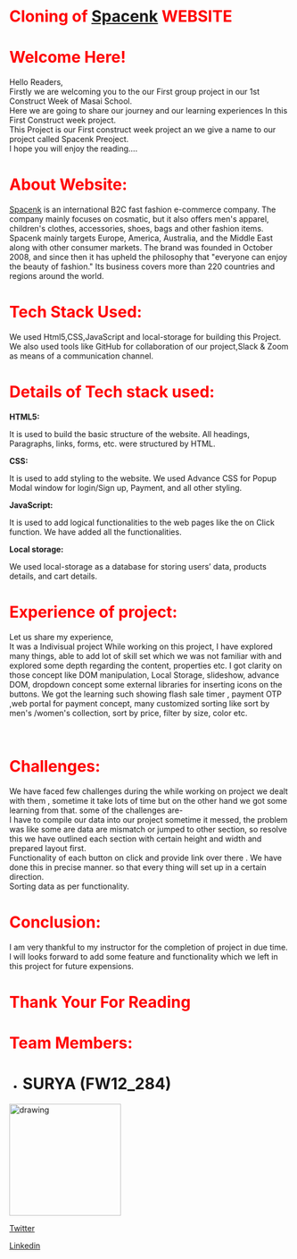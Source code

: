 # <span style="color:red"> Cloning of  [Spacenk](https://www.spacenk.com/uk/home) WEBSITE </span>

# <span style="color:red"> Welcome Here!</span>

Hello Readers,<br>
Firstly we are welcoming you to the our First group project in our 1st Construct Week of Masai School. <br>Here we are going to share our journey and our learning experiences In this First Construct week project.<br> This Project is our First construct week project an we give a name to our project called Spacenk Preoject. <br> I hope you will enjoy the reading….

# <span style="color:red"> About Website: </span>

 [Spacenk](https://www.spacenk.com/uk/home) is an international B2C fast fashion e-commerce company. The company mainly focuses on cosmatic, but it also offers men's apparel, children's clothes, accessories, shoes, bags and other fashion items. Spacenk mainly targets Europe, America, Australia, and the Middle East along with other consumer markets. The brand was founded in October 2008, and since then it has upheld the philosophy that "everyone can enjoy the beauty of fashion." Its business covers more than 220 countries and regions around the world.

# <span style="color:red"> Tech Stack Used: </span>

 We used Html5,CSS,JavaScript and local-storage for building this Project. We also used tools like GitHub for collaboration of our project,Slack & Zoom as means of a communication channel.


# <span style="color:red"> Details of Tech stack used: </span>

<b>HTML5:</b>

It is used to build the basic structure of the website. All headings, Paragraphs, links, forms, etc. were structured by HTML.

 <b>CSS:</b>

It is used to add styling to the website. We used Advance CSS for Popup Modal window for login/Sign up, Payment, and all other styling.

 <b>JavaScript:</b>

It is used to add logical functionalities to the web pages like the on Click function. We have added all the functionalities.

<b> Local storage:</b>

We used local-storage as a database for storing users’ data, products details, and cart details.

# <span style="color:red"> Experience of project: </span>

Let us share my experience,<br>
It was a Indivisual project While working on this project, I have explored many things, able to add lot of skill set which we was not familiar with and explored some depth regarding the content, properties etc. I got clarity on those concept like DOM manipulation, Local Storage, slideshow, advance DOM, dropdown concept some external libraries for inserting icons on the buttons. We got the learning such showing flash sale timer , payment OTP ,web portal for payment concept, many customized sorting like sort by men's /women's collection, sort by price, filter by size, color etc.



 <br>

# <span style="color:red">Challenges: </span>
We have faced few challenges during the while working on project we dealt with them , sometime it take lots of time but on the other hand we got some learning from that. some of the challenges are-<br>
I have to compile our data into our project sometime it messed, the problem was like some are data are mismatch or jumped to other section,  so resolve this we have outlined each section with certain height and width and prepared layout first.<br>
Functionality of each button on click and provide link over there . We have done this in precise manner. so that every thing will set up in a certain direction.<br>
Sorting data as per functionality.


# <span style="color:red">Conclusion: </span>
I am very thankful to my instructor for the completion of project in due time. l will looks forward to add some feature and functionality which we left in this project for future expensions.


# <span style="color:red"> Thank Your For Reading </span>



# <span style="color:red"> Team Members: </span>

- # SURYA (FW12_284)
<img src="https://1.bp.blogspot.com/-LY-OxkFfV2Y/XrhBS6NJTtI/AAAAAAAAOUE/nIlkPB0zgd8J3GjbkjAytu_rBeuSOCQzwCLcBGAsYHQ/s1600/83977760_482331609338910_4857945596205465600_o.jpg" alt="drawing" style="width:200px;"/>

[Twitter](www.twitter.com/spyadavg)

[Linkedin](https://www.linkedin.com/in/surya-p-924b311a1/)



